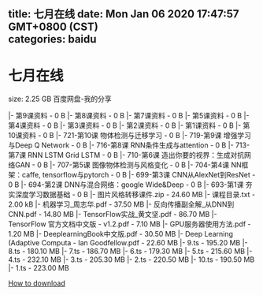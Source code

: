 
title: 七月在线
date: Mon Jan 06 2020 17:47:57 GMT+0800 (CST)    
categories: baidu
---

# 七月在线
size: 2.25 GB
 百度网盘-我的分享
 
|- 第9课资料 - 0 B
|- 第8课资料 - 0 B
|- 第7课资料 - 0 B
|- 第5课资料 - 0 B
|- 第4课资料 - 0 B
|- 第3课资料 - 0 B
|- 第2课资料 - 0 B
|- 第1课资料 - 0 B
|- 第10课资料 - 0 B
|- 721-第10课 物体检测与迁移学习 - 0 B
|- 719-第9课 增强学习与Deep Q Network - 0 B
|- 716-第8课 RNN条件生成与attention - 0 B
|- 713-第7课 RNN LSTM Grid LSTM - 0 B
|- 710-第6课 造出你要的视界：生成对抗网络GAN - 0 B
|- 707-第5课 图像物体检测与风格变化 - 0 B
|- 704-第4课 NN框架：caffe, tensorflow与pytorch - 0 B
|- 699-第3课 CNN从AlexNet到ResNet - 0 B
|- 694-第2课 DNN与混合网络：google Wide&Deep - 0 B
|- 693-第1课 夯实深度学习数据基础 - 0 B
|- 图片风格转移课件.zip - 24.60 MB
|- 课程目录.txt - 2.00 kB
|- 机器学习_周志华.pdf - 37.50 MB
|- 反向传播副全解_从DNN到CNN.pdf - 14.80 MB
|- TensorFlow实战_黄文坚.pdf - 86.70 MB
|- TensorFlow 官方文档中文版 - v1.2.pdf - 7.10 MB
|- GPU服务器使用方法.pdf - 1.20 MB
|- DeeplearningBook中文版.pdf - 30.50 MB
|- Deep Learning (Adaptive Computa - Ian Goodfellow.pdf - 22.60 MB
|- 9.ts - 195.20 MB
|- 8.ts - 180.10 MB
|- 7.ts - 186.70 MB
|- 6.ts - 179.30 MB
|- 5.ts - 215.60 MB
|- 4.ts - 232.10 MB
|- 3.ts - 205.30 MB
|- 2.ts - 220.50 MB
|- 10.ts - 190.50 MB
|- 1.ts - 223.00 MB

[How to download](https://bpcam.bemobtrk.com/go/2ceec3aa-1ca2-46d6-b9ff-aaa5c184517c?jno=3619)